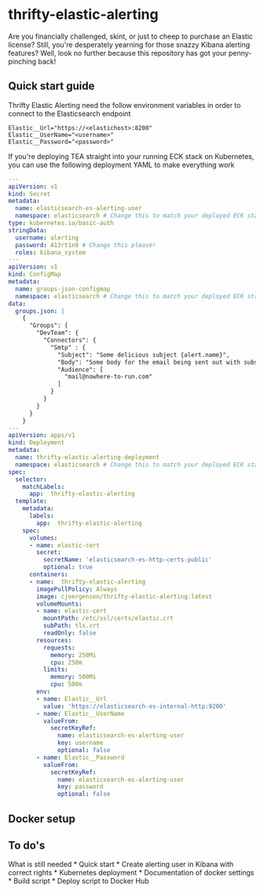 # thrifty-elastic-alerting
Are you financially challenged, skint, or just to cheep to purchase an Elastic license? Still, you're desperately yearning for those snazzy Kibana alerting features? Well, look no further because this repository has got your penny-pinching back!

## Quick start guide

Thrifty Elastic Alerting need the follow environment variables in order to connect to the Elasticsearch endpoint

```
Elastic__Url="https://<elastichost>:8200"
Elastic__UserName="<username>"
Elastic__Password="<password>"
```

If you're deploying TEA straight into your running ECK stack on Kubernetes, you can use the following deployment YAML to make everything work

``` yaml
---
apiVersion: v1
kind: Secret
metadata:
  name: elasticsearch-es-alerting-user
  namespace: elasticsearch # Change this to match your deployed ECK stack namespace
type: kubernetes.io/basic-auth
stringData:
  username: alerting
  password: A13rt1n9 # Change this please!
  roles: kibana_system
---
apiVersion: v1
kind: ConfigMap
metadata:
  name: groups-json-configmap
  namespace: elasticsearch # Change this to match your deployed ECK stack namespace
data:
  groups.json: |
    {
      "Groups": {
        "DevTeam": {
          "Connectors": {
            "Smtp" : {
              "Subject": "Some delicious subject {alert.name}",
              "Body": "Some body for the email being sent out with substitutions like this one {alert.ExecutionStatus.Status}",
              "Audience": [
                "mail@nowhere-to-run.com"
              ]
            }
          }
        }
      }
    }
---
apiVersion: apps/v1
kind: Deployment
metadata:
  name: thrifty-elastic-alerting-deployment
  namespace: elasticsearch # Change this to match your deployed ECK stack namespace
spec:
  selector:
    matchLabels:
      app:  thrifty-elastic-alerting
  template:
    metadata:
      labels:
        app:  thrifty-elastic-alerting
    spec:
      volumes:
      - name: elastic-cert
        secret:
          secretName: 'elasticsearch-es-http-certs-public'
          optional: true
      containers:
      - name:  thrifty-elastic-alerting
        imagePullPolicy: Always
        image: cjoergensen/thrifty-elastic-alerting:latest
        volumeMounts:
        - name: elastic-cert
          mountPath: /etc/ssl/certs/elastic.crt
          subPath: tls.crt
          readOnly: false
        resources:
          requests:
            memory: 250Mi
            cpu: 250m
          limits:
            memory: 500Mi
            cpu: 500m 
        env:
        - name: Elastic__Url
          value: 'https://elasticsearch-es-internal-http:9200'
        - name: Elastic__UserName
          valueFrom:
            secretKeyRef:
              name: elasticsearch-es-alerting-user
              key: username
              optional: false
        - name: Elastic__Password
          valueFrom:
            secretKeyRef:
              name: elasticsearch-es-alerting-user
              key: password
              optional: false
```

## Docker setup


## To do's
What is still needed
	* Quick start
		* Create alerting user in Kibana with correct rights
		* Kubernetes deployment
	* Documentation of docker settings
	* Build script
	* Deploy script to Docker Hub

